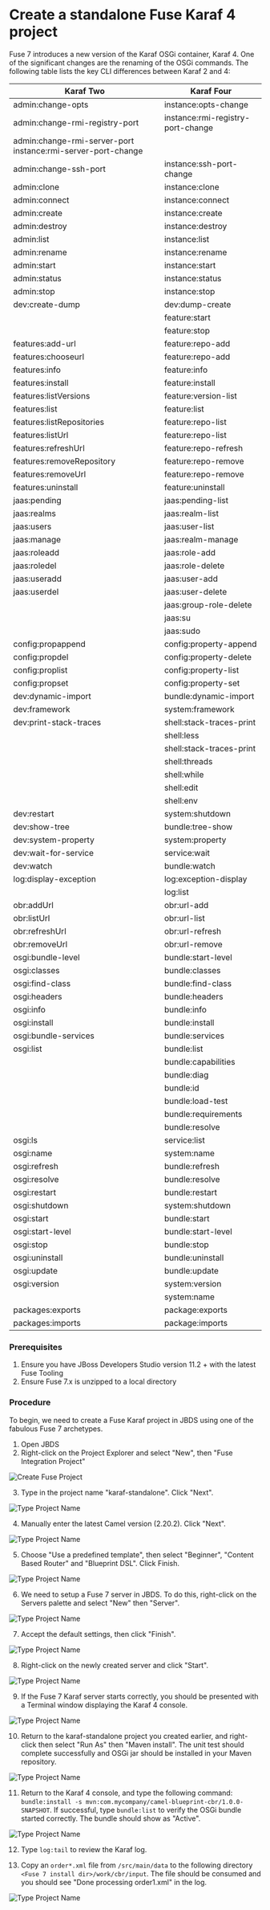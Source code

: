 # Create a standalone Fuse Karaf 4 project

Fuse 7 introduces a new version of the Karaf OSGi container, Karaf 4.  One of the significant changes are the renaming of the OSGi commands.  The following table lists the key CLI differences between Karaf 2 and 4:

| Karaf Two                    | Karaf Four                   |
| ---------------------------- | ---------------------------- |
| admin:change-opts | instance:opts-change |
| admin:change-rmi-registry-port | instance:rmi-registry-port-change |
| admin:change-rmi-server-port	instance:rmi-server-port-change |
| admin:change-ssh-port | instance:ssh-port-change |
| admin:clone | instance:clone |
| admin:connect | instance:connect |
| admin:create | instance:create |
| admin:destroy | instance:destroy | 
| admin:list | instance:list |
| admin:rename	 | instance:rename |
| admin:start | instance:start |
| admin:status	 | instance:status |
| admin:stop | instance:stop |
| dev:create-dump | dev:dump-create |
| | feature:start |
| |	feature:stop |
| features:add-url | feature:repo-add |
| features:chooseurl | feature:repo-add |
| features:info | feature:info |
| features:install | feature:install |
| features:listVersions | feature:version-list |
| features:list | feature:list |
| features:listRepositories | feature:repo-list |
| features:listUrl | feature:repo-list |
| features:refreshUrl | feature:repo-refresh |
| features:removeRepository | feature:repo-remove |
| features:removeUrl | feature:repo-remove |
| features:uninstall | feature:uninstall |
| jaas:pending | jaas:pending-list |
| jaas:realms | jaas:realm-list |
| jaas:users | jaas:user-list |
| jaas:manage | jaas:realm-manage |
| jaas:roleadd | jaas:role-add |
| jaas:roledel | jaas:role-delete |
| jaas:useradd | jaas:user-add |
| jaas:userdel | jaas:user-delete |
| | jaas:group-role-delete |
| | 	jaas:su |
| | 	jaas:sudo |
| config:propappend | config:property-append |
| config:propdel | config:property-delete |
| config:proplist | config:property-list |
| config:propset | config:property-set |
| dev:dynamic-import | bundle:dynamic-import |
| dev:framework | system:framework |
| dev:print-stack-traces | shell:stack-traces-print |
| | shell:less |
| | shell:stack-traces-print |
| | shell:threads |
| | shell:while |
| | shell:edit |
| | shell:env |
| dev:restart | system:shutdown |
| dev:show-tree | bundle:tree-show |
| dev:system-property | system:property |
| dev:wait-for-service | service:wait |
| dev:watch | bundle:watch |
| log:display-exception | log:exception-display |
| | log:list |
| obr:addUrl | obr:url-add |
| obr:listUrl | obr:url-list |
| obr:refreshUrl | obr:url-refresh |
| obr:removeUrl | obr:url-remove |
| osgi:bundle-level | bundle:start-level |
| osgi:classes | bundle:classes |
| osgi:find-class | bundle:find-class |
| osgi:headers | bundle:headers |
| osgi:info | bundle:info |
| osgi:install | bundle:install |
| osgi:bundle-services | bundle:services |
| osgi:list | bundle:list |
| | bundle:capabilities |
| | bundle:diag |
| | bundle:id |
| | bundle:load-test |
| | bundle:requirements |
| | bundle:resolve |
| osgi:ls | service:list |
| osgi:name | system:name |
| osgi:refresh | bundle:refresh |
| osgi:resolve | bundle:resolve |
| osgi:restart | bundle:restart |
| osgi:shutdown | system:shutdown |
| osgi:start | bundle:start |
| osgi:start-level | bundle:start-level |
| osgi:stop | bundle:stop |
| osgi:uninstall | bundle:uninstall |
| osgi:update | bundle:update |
| osgi:version | system:version |
| | system:name |
| packages:exports | package:exports |
| packages:imports | package:imports |

### Prerequisites

1. Ensure you have JBoss Developers Studio version 11.2 + with the latest Fuse Tooling
2. Ensure Fuse 7.x is unzipped to a local directory

### Procedure

To begin, we need to create a Fuse Karaf project in JBDS using one of the fabulous Fuse 7 archetypes.

1. Open JBDS
2. Right-click on the Project Explorer and select "New", then "Fuse Integration Project"

![Create Fuse Project](images/30-Step-2.png)

3. Type in the project name "karaf-standalone".  Click "Next".

![Type Project Name](images/30-Step-3.png)

4. Manually enter the latest Camel version (2.20.2).  Click "Next".

![Type Project Name](images/30-Step-4.png)

5. Choose "Use a predefined template", then select "Beginner", "Content Based Router" and "Blueprint DSL".  Click Finish.

![Type Project Name](images/30-Step-5.png)

6.  We need to setup a Fuse 7 server in JBDS.  To do this, right-click on the Servers palette and select "New" then "Server".

![Type Project Name](images/30-Step-6.png)


7.  Accept the default settings, then click "Finish".

![Type Project Name](images/30-Step-7.png)

8. Right-click on the newly created server and click "Start".

![Type Project Name](images/30-Step-8.png)

9. If the Fuse 7 Karaf server starts correctly, you should be presented with a Terminal window displaying the Karaf 4 console.

![Type Project Name](images/30-Step-9.png)

10.  Return to the karaf-standalone project you created earlier, and right-click then select "Run As" then "Maven install".  The unit test should complete successfully and OSGi jar should be installed in your Maven repository.

![Type Project Name](images/30-Step-10.png)

11.  Return to the Karaf 4 console, and type the following command: `bundle:install -s mvn:com.mycompany/camel-blueprint-cbr/1.0.0-SNAPSHOT`.  If successful, type `bundle:list` to verify the OSGi bundle started correctly.  The bundle should show as "Active".

![Type Project Name](images/30-Step-11.png)

12.  Type `log:tail` to review the Karaf log.

13.  Copy an `order*.xml` file from `/src/main/data` to the following directory `<Fuse 7 install dir>/work/cbr/input`.  The file should be consumed and you should see "Done processing order1.xml" in the log.

![Type Project Name](images/30-Step-13.png)









